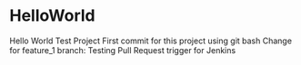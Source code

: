 # HelloWorld
Hello World Test Project
First commit for this project using git bash
Change for feature_1 branch: Testing Pull Request trigger for Jenkins
